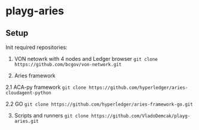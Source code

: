 # playg-aries


## Setup
Init required repositories:

1. VON netowrk with 4 nodes and Ledger browser `git clone https://github.com/bcgov/von-network.git`

2. Aries framework

2.1 ACA-py framework `git clone https://github.com/hyperledger/aries-cloudagent-python`

2.2 GO `git clone https://github.com/hyperledger/aries-framework-go.git`

3. Scripts and runners `git clone https://github.com/VladoDemcak/playg-aries.git`

